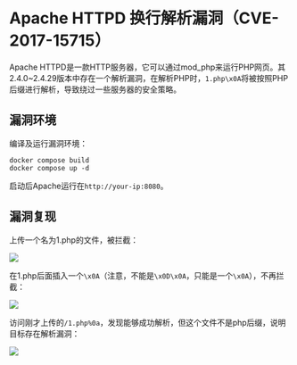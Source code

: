 # Apache HTTPD 换行解析漏洞（CVE-2017-15715）

Apache HTTPD是一款HTTP服务器，它可以通过mod_php来运行PHP网页。其2.4.0~2.4.29版本中存在一个解析漏洞，在解析PHP时，`1.php\x0A`将被按照PHP后缀进行解析，导致绕过一些服务器的安全策略。

## 漏洞环境

编译及运行漏洞环境：

```
docker compose build
docker compose up -d
```

启动后Apache运行在`http://your-ip:8080`。

## 漏洞复现

上传一个名为1.php的文件，被拦截：

![](1.png)

在1.php后面插入一个`\x0A`（注意，不能是`\x0D\x0A`，只能是一个`\x0A`），不再拦截：

![](2.png)

访问刚才上传的`/1.php%0a`，发现能够成功解析，但这个文件不是php后缀，说明目标存在解析漏洞：

![](3.png)
